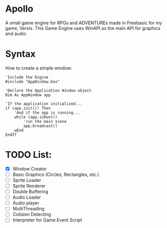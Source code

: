 # Apollo
A small game engine for RPGs and ADVENTUREs made in Freebasic for my game, Versis.
This Game Engine uses WinAPI as the main API for graphics and audio.

# Syntax
How to create a simple window:
```basic
'Include the Engine
#include "AppWindow.bas"

'Declare the Application Window object
Dim As AppWindow app

'If the application initialized...
if (app.init()) Then
	'And if the app is running...
	while (app.isRun())
		'run the main scene
		app.broadcast()
	wEnd
EndIf
```
# TODO List:
* [x] Window Creator
* [ ] Basic Graphics (Circles, Rectangles, etc.)
* [ ] Sprite Loader
* [ ] Sprite Renderer
* [ ] Double Buffering
* [ ] Audio Loader
* [ ] Audio player
* [ ] MultiThreading
* [ ] Colision Detecting
* [ ] Interpreter for Game Event Script
